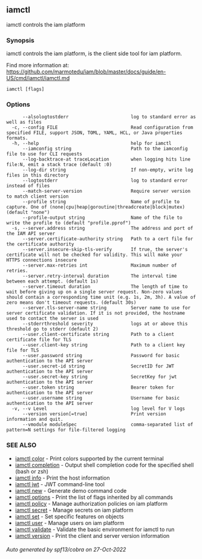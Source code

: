 ## iamctl

iamctl controls the iam platform

### Synopsis

iamctl controls the iam platform, is the client side tool for iam platform.

 Find more information at: https://github.com/marmotedu/iam/blob/master/docs/guide/en-US/cmd/iamctl/iamctl.md

```
iamctl [flags]
```

### Options

```
      --alsologtostderr                       log to standard error as well as files
  -c, --config FILE                           Read configuration from specified FILE, support JSON, TOML, YAML, HCL, or Java properties formats.
  -h, --help                                  help for iamctl
      --iamconfig string                      Path to the iamconfig file to use for CLI requests
      --log-backtrace-at traceLocation        when logging hits line file:N, emit a stack trace (default :0)
      --log-dir string                        If non-empty, write log files in this directory
      --logtostderr                           log to standard error instead of files
      --match-server-version                  Require server version to match client version
      --profile string                        Name of profile to capture. One of (none|cpu|heap|goroutine|threadcreate|block|mutex) (default "none")
      --profile-output string                 Name of the file to write the profile to (default "profile.pprof")
  -s, --server.address string                 The address and port of the IAM API server
      --server.certificate-authority string   Path to a cert file for the certificate authority
      --server.insecure-skip-tls-verify       If true, the server's certificate will not be checked for validity. This will make your HTTPS connections insecure
      --server.max-retries int                Maximum number of retries.
      --server.retry-interval duration        The interval time between each attempt. (default 1s)
      --server.timeout duration               The length of time to wait before giving up on a single server request. Non-zero values should contain a corresponding time unit (e.g. 1s, 2m, 3h). A value of zero means don't timeout requests. (default 30s)
      --server.tls-server-name string         Server name to use for server certificate validation. If it is not provided, the hostname used to contact the server is used
      --stderrthreshold severity              logs at or above this threshold go to stderr (default 2)
      --user.client-certificate string        Path to a client certificate file for TLS
      --user.client-key string                Path to a client key file for TLS
      --user.password string                  Password for basic authentication to the API server
      --user.secret-id string                 SecretID for JWT authentication to the API server
      --user.secret-key string                SecretKey for jwt authentication to the API server
      --user.token string                     Bearer token for authentication to the API server
      --user.username string                  Username for basic authentication to the API server
  -v, --v Level                               log level for V logs
      --version version[=true]                Print version information and quit.
      --vmodule moduleSpec                    comma-separated list of pattern=N settings for file-filtered logging
```

### SEE ALSO

* [iamctl color](iamctl_color.md)	 - Print colors supported by the current terminal
* [iamctl completion](iamctl_completion.md)	 - Output shell completion code for the specified shell (bash or zsh)
* [iamctl info](iamctl_info.md)	 - Print the host information
* [iamctl jwt](iamctl_jwt.md)	 - JWT command-line tool
* [iamctl new](iamctl_new.md)	 - Generate demo command code
* [iamctl options](iamctl_options.md)	 - Print the list of flags inherited by all commands
* [iamctl policy](iamctl_policy.md)	 - Manage authorization policies on iam platform
* [iamctl secret](iamctl_secret.md)	 - Manage secrets on iam platform
* [iamctl set](iamctl_set.md)	 - Set specific features on objects
* [iamctl user](iamctl_user.md)	 - Manage users on iam platform
* [iamctl validate](iamctl_validate.md)	 - Validate the basic environment for iamctl to run
* [iamctl version](iamctl_version.md)	 - Print the client and server version information

###### Auto generated by spf13/cobra on 27-Oct-2022
